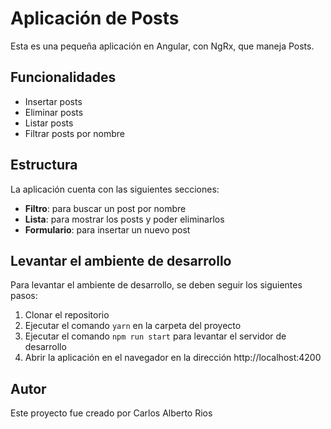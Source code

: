 # Aplicación de Posts
Esta es una pequeña aplicación en Angular, con NgRx, que maneja Posts.

## Funcionalidades
- Insertar posts
- Eliminar posts
- Listar posts
- Filtrar posts por nombre
  
## Estructura
La aplicación cuenta con las siguientes secciones:

- **Filtro**: para buscar un post por nombre
- **Lista**: para mostrar los posts y poder eliminarlos
- **Formulario**: para insertar un nuevo post
  

## Levantar el ambiente de desarrollo
Para levantar el ambiente de desarrollo, se deben seguir los siguientes pasos:

1. Clonar el repositorio
2. Ejecutar el comando `yarn` en la carpeta del proyecto
3. Ejecutar el comando `npm run start` para levantar el servidor de desarrollo
4. Abrir la aplicación en el navegador en la dirección http://localhost:4200
   
## Autor
Este proyecto fue creado por Carlos Alberto Rios



